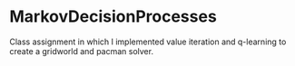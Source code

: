 # MarkovDecisionProcesses
Class assignment in which I implemented value iteration and q-learning to create a gridworld and pacman solver.
